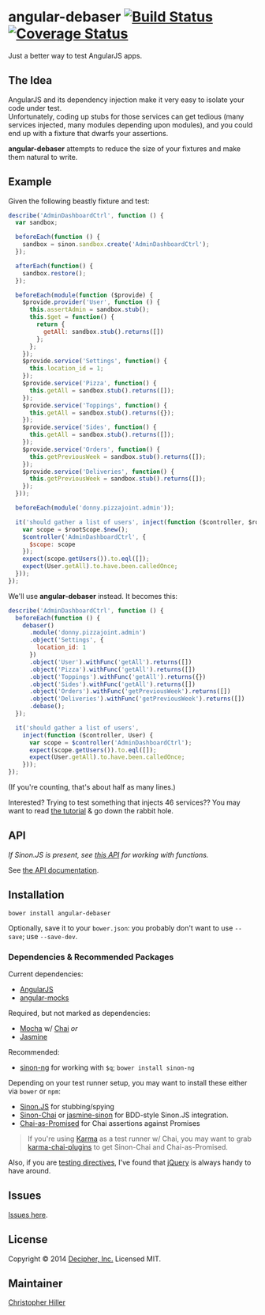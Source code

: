 # angular-debaser [![Build Status](https://travis-ci.org/decipherinc/angular-debaser.svg?branch=master)](https://travis-ci.org/decipherinc/angular-debaser) [![Coverage Status](https://img.shields.io/coveralls/decipherinc/angular-debaser.svg)](https://coveralls.io/r/decipherinc/angular-debaser?branch=master)

Just a better way to test AngularJS apps.

## The Idea

AngularJS and its dependency injection make it very easy to isolate your code under test.  
Unfortunately, coding up stubs for those services can get tedious (many services injected, 
many modules depending upon modules), and you could end up with a fixture that dwarfs your 
assertions.

**angular-debaser** attempts to reduce the size of your fixtures and make them natural to write.

## Example

Given the following beastly fixture and test:

```js
describe('AdminDashboardCtrl', function () {
  var sandbox;

  beforeEach(function () {
    sandbox = sinon.sandbox.create('AdminDashboardCtrl');
  });

  afterEach(function() {
    sandbox.restore();
  });

  beforeEach(module(function ($provide) {
    $provide.provider('User', function () {
      this.assertAdmin = sandbox.stub();
      this.$get = function() {
        return {
          getAll: sandbox.stub().returns([])
        };
      };
    });
    $provide.service('Settings', function() {
      this.location_id = 1;
    });
    $provide.service('Pizza', function() {
      this.getAll = sandbox.stub().returns([]);
    });
    $provide.service('Toppings', function() {
      this.getAll = sandbox.stub().returns({});
    });
    $provide.service('Sides', function() {
      this.getAll = sandbox.stub().returns([]);
    });
    $provide.service('Orders', function() {
      this.getPreviousWeek = sandbox.stub().returns([]);
    });
    $provide.service('Deliveries', function() {
      this.getPreviousWeek = sandbox.stub().returns([]);
    });
  }));

  beforeEach(module('donny.pizzajoint.admin'));

  it('should gather a list of users', inject(function ($controller, $rootScope, User) {
    var scope = $rootScope.$new();
    $controller('AdminDashboardCtrl', {
      $scope: scope
    });
    expect(scope.getUsers()).to.eql([]);
    expect(User.getAll).to.have.been.calledOnce;
  }));
});
```

We'll use **angular-debaser** instead.  It becomes this:

```js
describe('AdminDashboardCtrl', function () {
  beforeEach(function () {
    debaser()
      .module('donny.pizzajoint.admin')
      .object('Settings', {
        location_id: 1
      })
      .object('User').withFunc('getAll').returns([])
      .object('Pizza').withFunc('getAll').returns([])
      .object('Toppings').withFunc('getAll').returns({})
      .object('Sides').withFunc('getAll').returns([])
      .object('Orders').withFunc('getPreviousWeek').returns([])
      .object('Deliveries').withFunc('getPreviousWeek').returns([])
      .debase();
  });

  it('should gather a list of users',
    inject(function ($controller, User) {
      var scope = $controller('AdminDashboardCtrl');
      expect(scope.getUsers()).to.eql([]);
      expect(User.getAll).to.have.been.calledOnce;
    }));
});
```

(If you're counting, that's about half as many lines.)

Interested?  Trying to test something that injects 46 services??  You may want to read [the 
tutorial](http://decipherinc.github.io/angular-debaser/tutorial-donny-developer.html) & go down 
the rabbit hole.

## API

*If Sinon.JS is present, see [this API](http://sinonjs.org/docs/#stubs) for working with functions.*

See [the API documentation](http://decipherinc.github.io/angular-debaser/).

## Installation

```
bower install angular-debaser
```

Optionally, save it to your `bower.json`: you probably don't want to use `--save`; use `--save-dev`.

### Dependencies & Recommended Packages

Current dependencies:

  - [AngularJS](http://angularjs.org)
  - [angular-mocks](https://github.com/angular/bower-angular-mocks) 
  
Required, but not marked as dependencies:
 
  - [Mocha](http://visionmedia.github.io/mocha/) w/ [Chai](http://chaijs.com) *or*
  - [Jasmine](http://jasmine.github.io/)

Recommended:

  - [sinon-ng](http://github.com/boneskull/sinon-ng) for working with `$q`; `bower install sinon-ng`

Depending on your test runner setup, you may want to install these either via `bower` or `npm`:

  - [Sinon.JS](http://sinonjs.org) for stubbing/spying
  - [Sinon-Chai](https://github.com/domenic/sinon-chai) or [jasmine-sinon](https://github.com/froots/jasmine-sinon) for BDD-style Sinon.JS integration.
  - [Chai-as-Promised](https://github.com/domenic/chai-as-promised/) for Chai assertions against Promises

  > If you're using [Karma](http://karma-runner.github.io/) as a test runner w/ Chai, you may want to grab [karma-chai-plugins](https://www.npmjs.org/package/karma-chai-plugins) to get Sinon-Chai and Chai-as-Promised.

Also, if you are [testing directives](https://github.com/vojtajina/ng-directive-testing), I've found that [jQuery](http://jquery.com) is always handy to have around.

## Issues

[Issues here](https://github.com/decipherinc/angular-debaser/issues/).

## License

Copyright &copy; 2014 [Decipher, Inc.](http://decipherinc.com)  Licensed MIT.

## Maintainer

[Christopher Hiller](http://github.com/boneskull)


